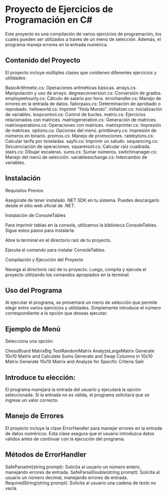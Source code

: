 # Proyecto de Ejercicios de Programación en C#

Este proyecto es una compilación de varios ejercicios de programación, los cuales pueden ser utilizados a través de un menú de selección. Además, el programa maneja errores en la entrada numérica.

## Contenido del Proyecto

El proyecto incluye múltiples clases que contienen diferentes ejercicios y utilidades:

BasicArithmetic.cs: Operaciones aritméticas básicas.
arrays.cs: Manipulación y uso de arrays.
degreeconversion.cs: Conversión de grados.
employeehourly.cs: Cálculo de salario por hora.
errorhandler.cs: Manejo de errores en la entrada de datos.
failorpass.cs: Determinación de aprobado o reprobado.
helloworld.cs: Imprimir "Hola Mundo".
initializer.cs: Inicialización de variables.
loopcontrol.cs: Control de bucles.
matrix.cs: Ejercicios relacionados con matrices.
matrixgeneration.cs: Generación de matrices.
matrixoperations.cs: Operaciones con matrices.
matrixprinter.cs: Impresión de matrices.
options.cs: Opciones del menú.
printbinary.cs: Impresión de números en binario.
promos.cs: Manejo de promociones.
ratebytons.cs: Calcular tarifa por toneladas.
sayhi.cs: Imprimir un saludo.
sequencing.cs: Secuenciación de operaciones.
squareroot.cs: Calcular raíz cuadrada.
stairs.cs: Dibujar escaleras.
sums.cs: Sumar números.
switchmanager.cs: Manejo del menú de selección.
variableexchange.cs: Intercambio de variables.

## Instalación

Requisitos Previos

Asegúrate de tener instalado .NET SDK en tu sistema. Puedes descargarlo desde el sitio web oficial de .NET.

Instalación de ConsoleTables

Para imprimir tablas en la consola, utilizamos la biblioteca ConsoleTables. Sigue estos pasos para instalarla:

Abre la terminal en el directorio raíz de tu proyecto.

Ejecuta el comando para instalar ConsoleTables.

Compilación y Ejecución del Proyecto

Navega al directorio raíz de tu proyecto. Luego, compila y ejecuta el proyecto utilizando los comandos apropiados en la terminal.


## Uso del Programa

Al ejecutar el programa, se presentará un menú de selección que permite elegir entre varios ejercicios y utilidades. Simplemente introduce el número correspondiente a la opción que deseas ejecutar.

## Ejemplo de Menú

Selecciona una opción:

ChessBoard
MatrixBig
TestRandomMatrix
AnalyzeLargeMatrix
Generate 10x10 Matrix and Calculate Sums
Generate and Swap Columns in 10x10 Matrix
Generate 10x10 Matrix and Analyze for Specific Criteria
Salir

## Introduce tu elección:

El programa manejará la entrada del usuario y ejecutará la opción seleccionada. Si la entrada no es válida, el programa solicitará que se ingrese un valor correcto.


## Manejo de Errores

El proyecto incluye la clase ErrorHandler para manejar errores en la entrada de datos numéricos. Esta clase asegura que el usuario introduzca datos válidos antes de continuar con la ejecución del programa.


## Métodos de ErrorHandler

SafeParseInt(string prompt): Solicita al usuario un número entero, manejando errores de entrada.
SafeParseDouble(string prompt): Solicita al usuario un número decimal, manejando errores de entrada.
RequiredString(string prompt): Solicita al usuario una cadena de texto no vacía.